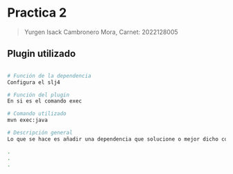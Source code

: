 **Practica 2**
==========

> Yurgen Isack Cambronero Mora, Carnet: 2022128005

## Plugin utilizado
```bash

# Función de la dependencia
Configura el slj4

# Función del plugin
En si es el comando exec

# Comando utilizado
mvn exec:java

# Descripción general
Lo que se hace es añadir una dependencia que solucione o mejor dicho configure el slj4 para que no salga el error, y adicional a eso añadimos un plugin que se encargue de poder ejecutar el proyecto sin el comando java

.
.
.
```
